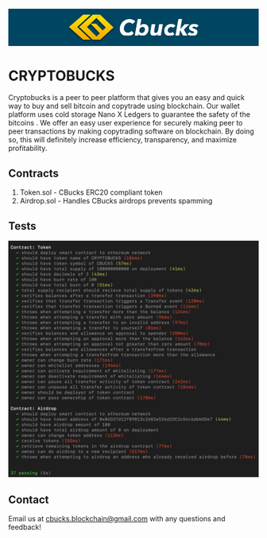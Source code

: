 ![](assets/cryptobucks-logo.png)

# CRYPTOBUCKS

Cryptobucks is a peer to peer platform that gives you an easy and quick way to buy and sell bitcoin and copytrade using blockchain. Our wallet platform uses cold storage Nano X Ledgers to guarantee the safety of the bitcoins  . We offer an easy user experience for securely making peer to peer transactions by making copytrading software on blockchain. By doing so, this will definitely increase efficiency, transparency, and maximize profitability.

## Contracts
1. Token.sol - CBucks ERC20 compliant token
2. Airdrop.sol - Handles CBucks airdrops prevents spamming

## Tests
![](assets/tests.png)

## Contact
Email us at cbucks.blockchain@gmail.com with any questions and feedback!